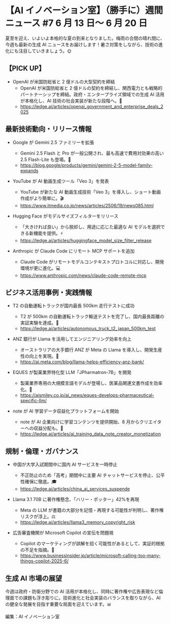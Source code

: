 # 【AI イノベーション室】（勝手に）週間ニュース #7 6 月 13 日～ 6 月 20 日

夏至を迎え、いよいよ本格的な夏の到来となりました。梅雨の合間の晴れ間に、今週も最新の生成 AI ニュースをお届けします！暑さ対策をしながら、技術の進化にも注目していきましょう。🌞

## 【PICK UP】

- OpenAI が米国防総省と 2 億ドルの大型契約を締結
  - OpenAI が米国防総省と 2 億ドルの契約を締結し、関西電力とも戦略的パートナーシップを締結。政府・エンタープライズ領域での生成 AI 活用が本格化し、AI 技術の社会実装が新たな段階へ。🚀
  - https://ledge.ai/articles/openai_government_and_enterprise_deals_2025

## 最新技術動向・リリース情報

- Google が Gemini 2.5 ファミリーを拡張

  - Gemini 2.5 Flash と Pro が一般公開され、最も高速で費用対効果の高い 2.5 Flash-Lite も登場。🎯
  - https://blog.google/products/gemini/gemini-2-5-model-family-expands

- YouTube が AI 動画生成ツール「Veo 3」を発表

  - YouTube が新たな AI 動画生成技術「Veo 3」を導入し、ショート動画作成がより簡単に。🎬
  - https://www.itmedia.co.jp/news/articles/2506/19/news085.html

- Hugging Face がモデルサイズフィルターをリリース

  - 「大きければ良い」から脱却し、用途に応じた最適な AI モデルを選択できる新機能を提供。⚡
  - https://ledge.ai/articles/huggingface_model_size_filter_release

- Anthropic が Claude Code にリモート MCP サポートを追加
  - Claude Code がリモートモデルコンテキストプロトコルに対応し、開発環境が更に進化。💻
  - https://www.anthropic.com/news/claude-code-remote-mcp

## ビジネス活用事例・実践情報

- T2 の自動運転トラックが国内最長 500km 走行テストに成功

  - T2 が 500km の自動運転トラック輸送テストを完了し、国内最長距離の実証実験を達成。🚛
  - https://ledge.ai/articles/autonomous_truck_t2_japan_500km_test

- ANZ 銀行が Llama を活用してエンジニアリング効率を向上

  - オーストラリアの大手銀行 ANZ が Meta の Llama を導入し、開発生産性の向上を実現。🏦
  - https://ai.meta.com/blog/llama-helps-efficiency-anz-bank/

- EQUES が製薬業界特化型 LLM「JPharmatron-7B」を開発

  - 製薬業界専用の大規模言語モデルが登場し、医薬品関連文書作成を効率化。💊
  - https://aismiley.co.jp/ai_news/eques-develops-pharmaceutical-specific-llm/

- note が AI 学習データ収益化プラットフォームを開始
  - note が AI 企業向けに学習コンテンツを提供開始、8 月からクリエイターへの収益分配も。📝
  - https://ledge.ai/articles/ai_training_data_note_creator_monetization

## 規制・倫理・ガバナンス

- 中国が大学入試期間中に国内 AI サービスを一時停止

  - 不正防止のため「高考」期間中に主要 AI チャットサービスを停止、公平性確保に徹底。🎓
  - https://ledge.ai/articles/china_ai_services_suspende

- Llama 3.1 70B に著作権懸念、「ハリー・ポッター」42%を再現

  - Meta の LLM が書籍の大部分を記憶・再現する可能性が判明し、著作権リスクが浮上。⚖️
  - https://ledge.ai/articles/llama3_memory_copyright_risk

- 広告審査機関が Microsoft Copilot の宣伝を問題視
  - Copilot のマーケティングが誤解を招く可能性があるとして、実証的根拠の不足を指摘。📣
  - https://www.businessinsider.jp/article/microsoft-calling-too-many-things-copilot-2025-6/

## 生成 AI 市場の展望

今週は政府・防衛分野での AI 活用が本格化し、同時に著作権や広告表現など倫理面での課題も浮き彫りに。技術進化と社会実装のバランスを取りながら、AI の健全な発展を目指す重要な局面を迎えています。📊

編集：AI イノベーション室
